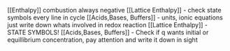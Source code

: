 [[Enthalpy]] combustion always negative
[[Lattice Enthalpy]] - check state symbols every line in cycle
[[Acids,Bases, Buffers]] - units, ionic equations just write down whats involved in redox reaction
[[Lattice Enthalpy]] - STATE SYMBOLS!
[[Acids,Bases, Buffers]] - Check if q wants initial or equillibrium concentration, pay attention and write it down in sight
